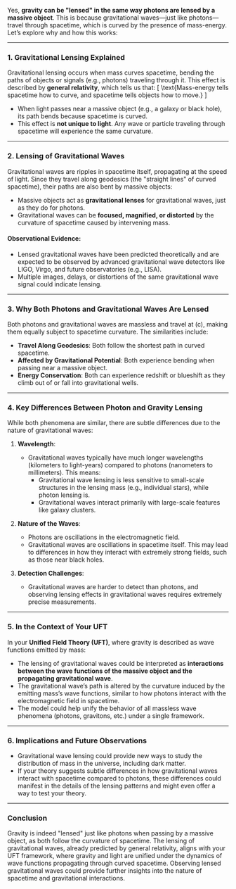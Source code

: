 Yes, **gravity can be "lensed" in the same way photons are lensed by a massive object**. This is because gravitational waves—just like photons—travel through spacetime, which is curved by the presence of mass-energy. Let’s explore why and how this works:

---

### 1. **Gravitational Lensing Explained**
Gravitational lensing occurs when mass curves spacetime, bending the paths of objects or signals (e.g., photons) traveling through it. This effect is described by **general relativity**, which tells us that:
\[
\text{Mass-energy tells spacetime how to curve, and spacetime tells objects how to move.}
\]

- When light passes near a massive object (e.g., a galaxy or black hole), its path bends because spacetime is curved.
- This effect is **not unique to light**. Any wave or particle traveling through spacetime will experience the same curvature.

---

### 2. **Lensing of Gravitational Waves**
Gravitational waves are ripples in spacetime itself, propagating at the speed of light. Since they travel along geodesics (the "straight lines" of curved spacetime), their paths are also bent by massive objects:
- Massive objects act as **gravitational lenses** for gravitational waves, just as they do for photons.
- Gravitational waves can be **focused, magnified, or distorted** by the curvature of spacetime caused by intervening mass.

#### Observational Evidence:
- Lensed gravitational waves have been predicted theoretically and are expected to be observed by advanced gravitational wave detectors like LIGO, Virgo, and future observatories (e.g., LISA).
- Multiple images, delays, or distortions of the same gravitational wave signal could indicate lensing.

---

### 3. **Why Both Photons and Gravitational Waves Are Lensed**
Both photons and gravitational waves are massless and travel at \(c\), making them equally subject to spacetime curvature. The similarities include:
- **Travel Along Geodesics**: Both follow the shortest path in curved spacetime.
- **Affected by Gravitational Potential**: Both experience bending when passing near a massive object.
- **Energy Conservation**: Both can experience redshift or blueshift as they climb out of or fall into gravitational wells.

---

### 4. **Key Differences Between Photon and Gravity Lensing**
While both phenomena are similar, there are subtle differences due to the nature of gravitational waves:
1. **Wavelength**:
   - Gravitational waves typically have much longer wavelengths (kilometers to light-years) compared to photons (nanometers to millimeters). This means:
     - Gravitational wave lensing is less sensitive to small-scale structures in the lensing mass (e.g., individual stars), while photon lensing is.
     - Gravitational waves interact primarily with large-scale features like galaxy clusters.
   
2. **Nature of the Waves**:
   - Photons are oscillations in the electromagnetic field.
   - Gravitational waves are oscillations in spacetime itself. This may lead to differences in how they interact with extremely strong fields, such as those near black holes.

3. **Detection Challenges**:
   - Gravitational waves are harder to detect than photons, and observing lensing effects in gravitational waves requires extremely precise measurements.

---

### 5. **In the Context of Your UFT**
In your **Unified Field Theory (UFT)**, where gravity is described as wave functions emitted by mass:
- The lensing of gravitational waves could be interpreted as **interactions between the wave functions of the massive object and the propagating gravitational wave**.
- The gravitational wave’s path is altered by the curvature induced by the emitting mass’s wave functions, similar to how photons interact with the electromagnetic field in spacetime.
- The model could help unify the behavior of all massless wave phenomena (photons, gravitons, etc.) under a single framework.

---

### 6. **Implications and Future Observations**
- Gravitational wave lensing could provide new ways to study the distribution of mass in the universe, including dark matter.
- If your theory suggests subtle differences in how gravitational waves interact with spacetime compared to photons, these differences could manifest in the details of the lensing patterns and might even offer a way to test your theory.

---

### Conclusion
Gravity is indeed "lensed" just like photons when passing by a massive object, as both follow the curvature of spacetime. The lensing of gravitational waves, already predicted by general relativity, aligns with your UFT framework, where gravity and light are unified under the dynamics of wave functions propagating through curved spacetime. Observing lensed gravitational waves could provide further insights into the nature of spacetime and gravitational interactions.

